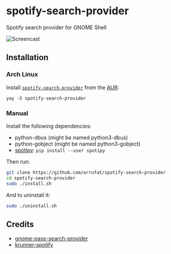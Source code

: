 # spotify-search-provider
Spotify search provider for GNOME Shell

![Screencast](misc/screencast.gif)

## Installation

### Arch Linux

Install [`spotify-search-provider`](https://aur.archlinux.org/packages/spotify-search-provider/) from the [AUR](https://aur.archlinux.org/):

```
yay -S spotify-search-provider
```

### Manual

Install the following dependencies:

- python-dbus (might be named python3-dbus)
- python-gobject (might be named python3-gobject)
- [spotipy](https://github.com/plamere/spotipy): `pip install --user spotipy`

Then run:
``` bash
git clone https://github.com/arrufat/spotify-search-provider
cd spotify-search-provider
sudo ./install.sh
```

And to uninstall it:
``` bash
sudo ./uninstall.sh
```

## Credits

- [gnome-pass-search-provider](https://github.com/jle64/gnome-pass-search-provider)
- [krunner-spotify](https://github.com/MartijnVogelaar/krunner-spotify)
